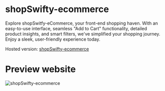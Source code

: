 # shopSwifty-ecommerce
Explore shopSwitfy-eCommerce, your front-end shopping haven. With an easy-to-use interface, seamless "Add to Cart" functionality, detailed product insights, and smart filters, we've simplified your shopping journey. Enjoy a sleek, user-friendly experience today.

Hosted version: [shopSwifty-ecommerce](https://mbglegend.github.io/shopSwitfy-ecommerce/index.html)

# Preview website
![shopSwifty-ecommerce](https://github.com/MbgLegend/shopSwitfy-ecommerce/assets/95979029/6c310609-1e8c-4191-b24d-0c56aa977f37)
